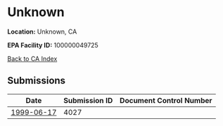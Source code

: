 # Unknown

**Location:** Unknown, CA

**EPA Facility ID:** 100000049725

[Back to CA Index](../../index.md)

## Submissions

| Date | Submission ID | Document Control Number |
|------|--------------|-------------------------|
| [1999-06-17](submissions/4027.md) | 4027 |  |
